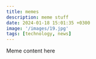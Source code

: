 ```yaml
---
title: memes
description: meme stuff
date: 2024-01-18 15:01:35 +0300
image: '/images/19.jpg'
tags: [technology, news]
---
```


Meme content here